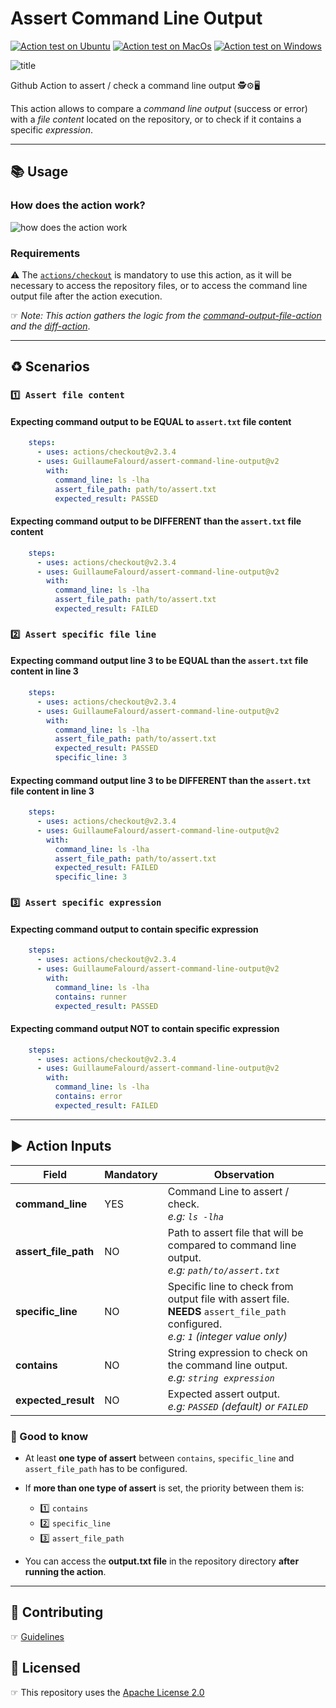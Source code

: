 # Assert Command Line Output

[![Action test on Ubuntu](https://github.com/GuillaumeFalourd/assert-command-line-output/actions/workflows/ubuntu_test_command_output.yml/badge.svg)](https://github.com/GuillaumeFalourd/check-command-line-output/actions/workflows/ubuntu_test_command_output.yml) [![Action test on MacOs](https://github.com/GuillaumeFalourd/assert-command-line-output/actions/workflows/macos_test_command_output.yml/badge.svg)](https://github.com/GuillaumeFalourd/assert-command-line-output/actions/workflows/macos_test_command_output.yml) [![Action test on Windows](https://github.com/GuillaumeFalourd/assert-command-line-output/actions/workflows/windows_test_command_output.yml/badge.svg)](https://github.com/GuillaumeFalourd/assert-command-line-output/actions/workflows/windows_test_command_output.yml)

![title](https://user-images.githubusercontent.com/22433243/138319283-f2c06465-8ad5-4366-99d1-504a92e6b51e.png)

Github Action to assert / check a command line output 🕵️⚙️🖥

This action allows to compare a _command line output_ (success or error) with a _file content_ located on the repository, or to check if it contains a specific _expression_.

* * *

## 📚 Usage

<!-- [![Public workflows that use this action (V1).](https://img.shields.io/endpoint?url=https%3A%2F%2Fapi-endbug.vercel.app%2Fapi%2Fgithub-actions%2Fused-by%3Faction%3DGuillaumeFalourd%2Ftest-cli-commands-action%26badge%3Dtrue)](https://github.com/search?o=desc&q=GuillaumeFalourd+test-cli-commands-action+path%3A.github%2Fworkflows+language%3AYAML&s=&type=Code) ☞ [Who is using this action? (V1) 🧑‍💻](https://github.com/search?q=GuillaumeFalourd+test-cli-commands-action+path%3A.github%2Fworkflows+language%3AYAML&type=code)

[![Public workflows that use this action (V2).](https://img.shields.io/endpoint?url=https%3A%2F%2Fapi-endbug.vercel.app%2Fapi%2Fgithub-actions%2Fused-by%3Faction%3DGuillaumeFalourd%2Fassert-command-line-output%26badge%3Dtrue)](https://github.com/search?o=desc&q=GuillaumeFalourd+assert-command-line-output+path%3A.github%2Fworkflows+language%3AYAML&s=&type=Code) ☞ [Who is using this action? (V2) 🧑‍💻](https://github.com/search?q=GuillaumeFalourd+assert-command-line-output+path%3A.github%2Fworkflows+language%3AYAML&type=code) -->

### How does the action work?

![how does the action work](https://user-images.githubusercontent.com/22433243/123486342-39901080-d5e2-11eb-94f2-3f45b4ed6205.png)

### Requirements

⚠️    The [`actions/checkout`](https://github.com/marketplace/actions/checkout) is mandatory to use this action, as it will be necessary to access the repository files, or to access the command line output file after the action execution.

☞ *Note: This action gathers the logic from the [command-output-file-action](https://github.com/GuillaumeFalourd/command-output-file-action) and the [diff-action](https://github.com/GuillaumeFalourd/diff-action)*.

 * * *

## ♻️ Scenarios

### `1️⃣ Assert file content`

#### Expecting command output to be EQUAL to `assert.txt` file content

```yaml
    steps:
      - uses: actions/checkout@v2.3.4
      - uses: GuillaumeFalourd/assert-command-line-output@v2
        with:
          command_line: ls -lha
          assert_file_path: path/to/assert.txt
          expected_result: PASSED
```

#### Expecting command output to be DIFFERENT than the `assert.txt` file content

```yaml
    steps:
      - uses: actions/checkout@v2.3.4
      - uses: GuillaumeFalourd/assert-command-line-output@v2
        with:
          command_line: ls -lha
          assert_file_path: path/to/assert.txt
          expected_result: FAILED
```

### `2️⃣ Assert specific file line`

#### Expecting command output line 3 to be EQUAL than the `assert.txt` file content in line 3

```yaml
    steps:
      - uses: actions/checkout@v2.3.4
      - uses: GuillaumeFalourd/assert-command-line-output@v2
        with:
          command_line: ls -lha
          assert_file_path: path/to/assert.txt
          expected_result: PASSED
          specific_line: 3
```

#### Expecting command output line 3 to be DIFFERENT than the `assert.txt` file content in line 3

```yaml
    steps:
      - uses: actions/checkout@v2.3.4
      - uses: GuillaumeFalourd/assert-command-line-output@v2
        with:
          command_line: ls -lha
          assert_file_path: path/to/assert.txt
          expected_result: FAILED
          specific_line: 3
```

### `3️⃣ Assert specific expression`

#### Expecting command output to contain specific expression

```yaml
    steps:
      - uses: actions/checkout@v2.3.4
      - uses: GuillaumeFalourd/assert-command-line-output@v2
        with:
          command_line: ls -lha
          contains: runner
          expected_result: PASSED
```

#### Expecting command output NOT to contain specific expression

```yaml
    steps:
      - uses: actions/checkout@v2.3.4
      - uses: GuillaumeFalourd/assert-command-line-output@v2
        with:
          command_line: ls -lha
          contains: error
          expected_result: FAILED
```

* * *

## ▶️ Action Inputs

Field | Mandatory | Observation
------------ | ------------  | -------------
**command_line** | YES | Command Line to assert / check. <br/> _e.g: `ls -lha`_
**assert_file_path** | NO | Path to assert file that will be compared to command line output. <br/> _e.g: `path/to/assert.txt`_
**specific_line** | NO | Specific line to check from output file with assert file. <br/> **NEEDS** `assert_file_path` configured. <br/> _e.g: `1` (*integer value only*)_
**contains** | NO | String expression to check on the command line output. <br/> _e.g: `string expression`_
**expected_result** | NO | Expected assert output. <br/> _e.g: `PASSED` (*default*) or `FAILED`_

### 🔎 Good to know

- At least **one type of assert** between `contains`, `specific_line` and `assert_file_path` has to be configured.

- If **more than one type of assert** is set, the priority between them is:
  - 1️⃣ `contains`
  - 2️⃣ `specific_line`
  - 3️⃣ `assert_file_path`

- You can access the **output.txt file** in the repository directory **after running the action**.

* * *

## 🤝 Contributing

☞ [Guidelines](https://github.com/GuillaumeFalourd/test-cli-commands-action/blob/main/CONTRIBUTING.md)

## 🏅 Licensed

☞ This repository uses the [Apache License 2.0](https://github.com/GuillaumeFalourd/test-cli-command-action/blob/main/LICENSE)

